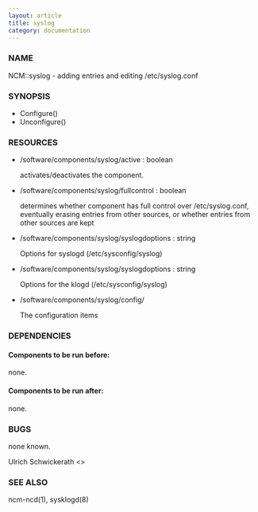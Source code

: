 ```yaml
---
layout: article
title: syslog
category: documentation
---
```

### NAME

NCM::syslog - adding entries and editing /etc/syslog.conf

### SYNOPSIS

- Configure()
- Unconfigure()

### RESOURCES

- /software/components/syslog/active : boolean

    activates/deactivates the component.

- /software/components/syslog/fullcontrol : boolean

    determines whether component has full control over /etc/syslog.conf, eventually erasing
    entries from other sources, or whether entries from other sources are kept

- /software/components/syslog/syslogdoptions : string

    Options for syslogd (/etc/sysconfig/syslog)

- /software/components/syslog/syslogdoptions : string

    Options for the klogd (/etc/sysconfig/syslog)

- /software/components/syslog/config/

    The configuration items 

### DEPENDENCIES

#### Components to be run before:

none.

#### Components to be run after:

none.

### BUGS

none known.

Ulrich Schwickerath <>

### SEE ALSO

ncm-ncd(1), sysklogd(8)
